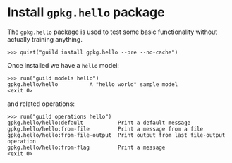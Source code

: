 # Install `gpkg.hello` package

The `gpkg.hello` package is used to test some basic functionality without
actually training anything.

    >>> quiet("guild install gpkg.hello --pre --no-cache")

Once installed we have a `hello` model:

    >>> run("guild models hello")
    gpkg.hello/hello          A "hello world" sample model
    <exit 0>

and related operations:

    >>> run("guild operations hello")
    gpkg.hello/hello:default           Print a default message
    gpkg.hello/hello:from-file         Print a message from a file
    gpkg.hello/hello:from-file-output  Print output from last file-output operation
    gpkg.hello/hello:from-flag         Print a message
    <exit 0>
